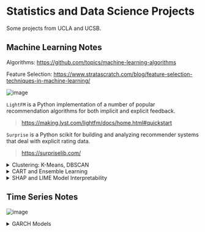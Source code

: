 # Statistics and Data Science Projects

Some projects from UCLA and UCSB.


## Machine Learning Notes

Algorithms: https://github.com/topics/machine-learning-algorithms

Feature Selection: https://www.stratascratch.com/blog/feature-selection-techniques-in-machine-learning/

![image](https://github.com/user-attachments/assets/6c33f351-39d1-4f7f-a06a-923725c028de)

`LightFM` is a Python implementation of a number of popular recommendation algorithms for both implicit and explicit feedback.

> https://making.lyst.com/lightfm/docs/home.html#quickstart

`Surprise` is a Python scikit for building and analyzing recommender systems that deal with explicit rating data.

> https://surpriselib.com/

<details>
<summary>Clustering: K-Means, DBSCAN</summary>
<br>

### K-Means:

Clustering seeks to find N clusters in a data set and to subsequently identify which data points belong to each cluster. While there are a number of different approaches to clustering, one of the easiest to understand is the k-means algorithm. 

In this algorithm:

1. Pick K random points as cluster centers called centroids.
2. Assign each point to the nearest cluster by calculating its Euclidean distance to each centroid.
3. Find a new cluster center by taking the average of the assigned points.
4. Repeat Step 2 and 3 until none of the cluster assignments change.

![image](https://github.com/user-attachments/assets/de83aac1-a121-4423-93a4-18579cbfddb4)

![image](https://github.com/user-attachments/assets/38c91b7d-24ec-40bd-9401-886ee3405259)

```
## Manually:
# Euclidean Distance Calculator
def dist(a, b, ax=1):
    return np.linalg.norm(a - b, axis=ax)
k = 3 # Number of clusters
C_x = np.random.randint(0, np.max(X)-20, size=k) # random centroids
C_y = np.random.randint(0, np.max(X)-20, size=k) # random centroids
C = np.array(list(zip(C_x, C_y)), dtype=np.float32) # sample data

C_old = np.zeros(C.shape) # store the value of centroids when it updates
clusters = np.zeros(len(X)) # creates Cluster Lables(0, 1, 2)
# Error func. - Distance between new centroids and old centroids
error = dist(C, C_old, None)
while error != 0: # Loop will run till the error becomes zero
    for i in range(len(X)): # Assigning each value to its closest cluster
        distances = dist(X[i], C)
        cluster = np.argmin(distances)
        clusters[i] = cluster
    C_old = deepcopy(C) # Storing the old centroid values
    # Finding the new centroids by taking the average value
    for i in range(k):
        points = [X[j] for j in range(len(X)) if clusters[j] == i]
        C[i] = np.mean(points, axis=0)
    error = dist(C, C_old, None)
```

### DBSCAN:

How DBSCAN works:
1. Groups points that are close together based on density
2. Marks points that are alone in low-density regions as outliers
3. Defines clusters as dense regions separated by regions of lower density 

DBSCAN's advantages:
1. Doesn't require the number of clusters to be specified beforehand
2. Can identify clusters of arbitrary shapes
3. Effective at identifying and removing noise in a data set
4. Robust to noise

```
from sklearn.preprocessing import StandardScaler
import numpy as np
data = pd.read_csv('Week_2_Data/Iris.csv')
data = data[['SepalLengthCm','PetalLengthCm','Species']]
species = data['Species']
features = data.iloc[:, :-1]
features = features.values.astype("float32", copy = False)

stscaler = StandardScaler().fit(features)
features = stscaler.transform(features)

# Elbow plot:
k=2 # number of columns
from sklearn.neighbors import NearestNeighbors
nbrs = NearestNeighbors(n_neighbors=k+1).fit(features) 
distances, indices = nbrs.kneighbors(features)
distances = np.sort(distances[:, k])

plt.plot(distances)
plt.xlabel("Points sorted by distance")
plt.ylabel("k-NN distance")
plt.title("k-NN Distance Plot")
plt.show()
# min_samples is 12, because first jump (knee) is between 10 and 15
# eps is 0.5

dbsc = DBSCAN(eps = .5, min_samples = 12).fit(features)
labels = dbsc.labels_
core_samples = np.zeros_like(labels, dtype = bool)
core_samples[dbsc.core_sample_indices_] = True
data['label'] = labels
print(data['label'].unique())
print(data.head())

plt.figure(figsize=(8, 6))
# Plot the clusters
colors = ['indianred','#57db5f','#5f57db']
for label in data['label'].unique():
    cluster_data = data[data['label'] == label]
    plt.scatter(cluster_data['SepalLengthCm'], cluster_data['PetalLengthCm'], 
                label=f'Class {label}',
                color = colors[label % len(colors)],
               s = 150)
plt.legend()
plt.title("Iris Data")
```


<br>

</details>

<details>
<summary>CART and Ensemble Learning</summary>
<br>

### Classification And Regression Tree (CART)

* Trees used for regression and trees used for classification have some similarities - but also some differences, such as the procedure used to determine where to split.

* Some techniques, often called ensemble methods, construct more than one decision tree:
  
  * **Boosted trees:** Incrementally building an ensemble by training each new instance to emphasize the training instances previously mis-modeled. A typical example is AdaBoost. These can be used for regression-type and classification-type problems.
  * **Bagging:** Bootstrap aggregated (or bagged) decision trees, an early ensemble method, builds multiple decision trees by repeatedly resampling training data with replacement, and voting the trees for a consensus prediction.
  * Random forest classifier is a specific type of bootstrap aggregating
  * Rotation forest.


### Limitations of CARTs:

![image](https://github.com/user-attachments/assets/1a027e3e-6e19-4c0c-b4f8-0e5b9a5d74bb)
![image](https://github.com/user-attachments/assets/fa891e83-d007-4516-9696-b03bc32e014e)

### Ensemble Learning:

* **Bagging:** Bootstrap Aggregation.
  * Base estimator: Decision Tree, Logistic Regression, Neural Net, ...
  * Each estimator is trained on a distinct bootstrap sample of the training set

![image](https://github.com/user-attachments/assets/a348f332-7224-4ce3-8d1a-27f6ae00f35a)

* **Boosting:** several models are trained sequentially with each model learning from the errors of its predecessors
  * AdaBoost and Gradient Boosting
    
![image](https://github.com/user-attachments/assets/6ca714aa-dcec-4947-94a5-220375a57450)


### Examples of Ensemble:
  
* Bagging:
  
  <details>
  <summary><strong>Random Forest</strong></summary>
  <br>

  Why Random Forests Work: Variance reduction: the trees are more independent because of the combination of bootstrap samples and random draws of predictors.
  It is apparent that random forests are a form of bagging, and the averaging over trees can substantially reduce instability that might otherwise result.
  Moreover, by working with a random sample of predictors at each possible split, the fitted values across trees are more independent.
  Consequently, the gains from averaging over a large number of trees (variance reduction) can be more dramatic.
  Bias reduction: a very large number of predictors can be considered, and local feature predictors can play a role in tree construction.

    
  ![image](https://github.com/user-attachments/assets/c86b06bf-da91-4fd5-a5e3-11c0fb6bde2e)
  
  ```
  from sklearn.ensemble import RandomForestRegressor
  from sklearn.model_selection import RandomizedSearchCV
  from scipy.stats import randint
  param_dist = {
      'n_estimators': randint(100, 1000),
      'max_depth': randint(1, 20),
      'min_samples_split': randint(2, 20),
      'min_samples_leaf': randint(1, 20),
      'max_features': ['auto', 'sqrt', 'log2', None],
      'criterion': ['absolute_error', 'poisson', 'friedman_mse', 'squared_error'],
      'bootstrap': [True, False]
  }
  random_search = RandomizedSearchCV(
      RandomForestRegressor(),
      param_distributions=param_dist,
      n_iter=100,
      cv=5,
      verbose=1,
      random_state=42,
      n_jobs=-1
  )
  random_search.fit(train_X, train_y)
  print("Best hyperparameters found: ", random_search.best_params_)
  
  from sklearn.ensemble import RandomForestRegressor
  rf = RandomForestRegressor(n_estimators=100, max_depth=20,
                                        min_samples_leaf=10,
                                        min_samples_split=5, random_state=42)
  rf.fit(train_X,train_y)
  
  from sklearn.metrics import mean_squared_error as MSE
  y_pred = rf.predict(test_X)
  y_pred_train=rf.predict(train_X)
  # Evaluate the test set RMSE
  rmse_test = MSE(test_y, y_pred)**(1/2)
  rmse_train = MSE(train_y, y_pred_train)**(1/2)
  # Print the test set RMSE
  print('Test set RMSE of rf: {:.3f}'.format(rmse_test))
  print('Train set RMSE of rf: {:.3f}'.format(rmse_train))
  
  from sklearn.model_selection import cross_val_score
  # Compute the array containing the 10-folds CV MSEs
  MSE_CV_scores = - cross_val_score(rf, train_X, train_y, cv=10, 
                                    scoring='neg_mean_squared_error', 
                                    n_jobs=-1) 
  # Compute the 10-folds CV RMSE
  RMSE_CV = (MSE_CV_scores.mean())**(1/2)
  # Print RMSE_CV
  print('CV RMSE: {:.2f}'.format(RMSE_CV))
  
  y_pred_rf = rf.predict(test_X)
  rmse_rf = np.sqrt(mean_squared_error(test_y, y_pred_rf))
  print('RMSE (Random Forest): ', rmse_rf)
  ```
  
  </details>

  <details>
  <summary><strong>Bagging Classifier</strong></summary>
  <br>

  ```
  from sklearn.ensemble import BaggingClassifier
  from sklearn.tree import DecisionTreeClassifier
  from sklearn.metrics import accuracy_score
  from sklearn.model_selection import train_test_split
  # Set seed for reproducibility
  SEED = 1
  # Split data into train and test
  X_train, X_test, y_train, y_test = \
  train_test_split(X, y,
  test_size=0.2,
  stratify=y,
  random_state=SEED)

  # Hyperparameter Turning
  # Insert here for decision tree classifier

  # Instantiate a classification-tree 'dt'. Can use tuning.
  dt = DecisionTreeClassifier(max_depth=4, min_samples_leaf=0.16,
  random_state=SEED)
  # Instantiate a BaggingClassifier 'bc'
  bc = BaggingClassifier(base_estimator=dt, n_estimators=300,
  n_jobs=-1)
  # Fit 'bc' to the training set
  bc.fit(X_train, y_train)
  # Predict test set labels
  y_pred = bc.predict(X_test)
  # Evaluate and print test-set accuracy
  accuracy = accuracy_score(y_test, y_pred)
  print('Accuracy of Bagging Classifier: {:.3f}'.format(accuracy))
  ```

  </details>

  <br>

</details>



<details>
<summary>SHAP and LIME Model Interpretability</summary>
<br>
  
https://medium.com/cmotions/opening-the-black-box-of-machine-learning-models-shap-vs-lime-for-model-explanation-d7bf545ce15f
  
### SHAP: SHapley Additive exPlanations

This method aims to explain the prediction of an instance/observation by computing the contribution of each feature to the prediction. Uses game theory to explain a model by considering each feature as a player. SHAP values are relative to the average predicted value of the sample.

https://shap.readthedocs.io/en/latest/example_notebooks/api_examples/plots/bar.html

Supervised Clustering: How to Use SHAP Values for Better Cluster Analysis:

https://www.aidancooper.co.uk/supervised-clustering-shap-values/#:~:text=Clustering%20the%202D%20Embedding%20of,we%20elect%20to%20use%20DBSCAN.&text=As%20expected%2C%20this%20identifies%20the,discerned%20visually%20(Figure%205)

### LIME: Local Interpretable Model-Agnostic Explanations

Approximates a complex model and transfers it to a local interpretable model. LIME generates a perturbed dataset to fit an explainable model.

https://marcotcr.github.io/lime/tutorials/Tutorial%20-%20continuous%20and%20categorical%20features.html

|  Step  |   Description                                                                       |
|:-------|:------------------------------------------------------------------------------------|
|Let     | Let’s say we want to know why the model predicted that someone earns more than $50K |
|Change  | Change the Example a Little Bit</br> LIME makes small changes to data (increasing age, changing job, or reducing education level).</br> It asks the model, “What happens now? |
|Find Out| Find Out Which Changes Matter</br> If changing job causes the prediction to flip (now the model says they earns less), then job is very important!</br> If changing age doesn’t affect the prediction much, then age is not very important |
|Make    | Make a Simple Explanation</br> LIME builds a small, simple model (like drawing a straight line) to explain what’s happening just around person's case.</br> It tells you which features (age, job, education, etc.) were the most important for this one prediction |
| LIME   | LIME only explains one example at a time (not the whole model).</br> LIME makes fake, small changes to see what affects the decision.</br> LIME creates a simple explanation (even if the original model is very complex).|

![image](https://github.com/user-attachments/assets/535c9217-b17e-48e5-a8ce-d6b7e95b057c)

https://medium.com/towards-data-science/lime-explain-machine-learning-predictions-af8f18189bfe

### Comparison

![image](https://github.com/user-attachments/assets/02449983-b8c3-4296-a71f-d0209d1dbf34)

![image](https://github.com/user-attachments/assets/27a67997-93ad-481c-bf12-28ed5d33036a)

<br>

</details>


  
## Time Series Notes

![image](https://github.com/user-attachments/assets/56b8612c-711f-4224-a9db-847996f5e3c4)


<details>
<summary>GARCH Models</summary>
<br>
  
![image](https://github.com/user-attachments/assets/4b9d4d2b-03bc-4685-b410-057a1c47f95c)

https://medium.com/@corredaniel1500/forecasting-volatility-deep-dive-into-arch-garch-models-46cd1945872b

</details>
